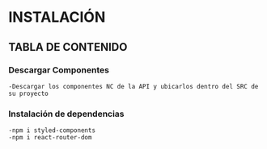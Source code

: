 
# INSTALACIÓN 

## TABLA DE CONTENIDO

### Descargar Componentes

    -Descargar los componentes NC de la API y ubicarlos dentro del SRC de su proyecto

### Instalación de dependencias

    -npm i styled-components
    -npm i react-router-dom